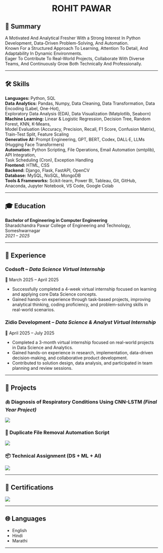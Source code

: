 <h1 align="center"><strong>ROHIT PAWAR</strong></h1>

## 📝 Summary

A Motivated And Analytical Fresher With a Strong Interest In Python Development, Data-Driven Problem-Solving, And Automation.  
Known For a Structured Approach To Learning, Attention To Detail, And Adaptability In Dynamic Environments.  
Eager To Contribute To Real-World Projects, Collaborate With Diverse Teams, And Continuously Grow Both Technically And Professionally.

---

## 🛠 Skills

**Languages:** Python, SQL  
**Data Analytics:** Pandas, Numpy, Data Cleaning, Data Transformation, Data Encoding (Label, One-Hot),  
Exploratory Data Analysis (EDA), Data Visualization (Matplotlib, Seaborn)  
**Machine Learning:** Linear & Logistic Regression, Decision Tree, Random Forest, KNN, K-Means,  
Model Evaluation (Accuracy, Precision, Recall, F1 Score, Confusion Matrix), Train-Test Split, Feature Scaling  
**Generative AI:** Prompt Engineering, GPT, BERT, Codex, DALL·E, LLMs (Hugging Face Transformers)  
**Automation:** Python Scripting, File Operations, Email Automation (smtplib), API Integration,  
Task Scheduling (Cron), Exception Handling  
**Frontend:** HTML, CSS  
**Backend:** Django, Flask, FastAPI, OpenCV  
**Database:** MySQL, NoSQL, MongoDB  
**Tools & Frameworks:** Scikit-learn, Power BI, Tableau, Git, GitHub, Anaconda, Jupyter Notebook, VS Code, Google Colab

---

## 🎓 Education

**Bachelor of Engineering in Computer Engineering**  
Sharadchandra Pawar College of Engineering and Technology, Someshwarnagar  
*2021 – 2025*

---

## 💼 Experience

### Codsoft – *Data Science Virtual Internship*  
📅 March 2025 – April 2025  
- Successfully completed a 4-week virtual internship focused on learning and applying core Data Science concepts.  
- Gained hands-on experience through task-based projects, improving analytical thinking, coding proficiency, and problem-solving skills in real-world scenarios.

### Zidio Development – *Data Science & Analyst Virtual Internship*  
📅 April 2025 – July 2025  
- Completed a 3-month virtual internship focused on real-world projects in Data Science and Analytics.  
- Gained hands-on experience in research, implementation, data-driven decision-making, and collaborative product development.  
- Contributed to solution design, data analysis, and participated in team planning and review sessions.

---

## 🚀 Projects

### 🫁 Diagnosis of Respiratory Conditions Using CNN-LSTM *(Final Year Project)*  
<a href="https://github.com/rohitbpawar25/BE_Project_2025">
  <img src="https://img.shields.io/badge/View_Project-blue?style=for-the-badge&logo=github" />
</a>  

### 🧹 Duplicate File Removal Automation Script  
<a href="#">
  <img src="https://img.shields.io/badge/View_Script-blue?style=for-the-badge&logo=python" />
</a>  

### 📦 Technical Assignment (DS + ML + AI)  
<a href="https://github.com/rohitbpawar25/Marvellous-Python-Assignments/tree/2f1e97fcde951ae1dba8abcccc62e3c9b89209d0/Assignment_22">
  <img src="https://img.shields.io/badge/View_Assignment-blue?style=for-the-badge&logo=jupyter" />
</a>  

---

## 🏅 Certifications

<a href="https://github.com/rohitbpawar25/Certifications">
  <img src="https://img.shields.io/badge/View_Certifications-blue?style=for-the-badge&logo=openbadges" />
</a>  

---

## 🌐 Languages

- English  
- Hindi  
- Marathi

---
